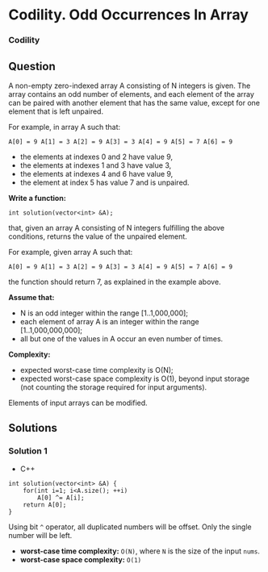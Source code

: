 # Codility. Odd Occurrences In Array

### Codility

## Question

A non-empty zero-indexed array A consisting of N integers is given. The array contains an odd number of elements, and each element of the array can be paired with another element that has the same value, except for one element that is left unpaired.

For example, in array A such that:

`A[0] = 9 A[1] = 3 A[2] = 9 A[3] = 3 A[4] = 9 A[5] = 7 A[6] = 9`

* the elements at indexes 0 and 2 have value 9,
* the elements at indexes 1 and 3 have value 3,
* the elements at indexes 4 and 6 have value 9,
* the element at index 5 has value 7 and is unpaired.

**Write a function:**

`int solution(vector<int> &A);`

that, given an array A consisting of N integers fulfilling the above conditions, returns the value of the unpaired element.

For example, given array A such that:

`A[0] = 9 A[1] = 3 A[2] = 9 A[3] = 3 A[4] = 9 A[5] = 7 A[6] = 9`

the function should return 7, as explained in the example above.

**Assume that:**

* N is an odd integer within the range [1..1,000,000];
* each element of array A is an integer within the range [1..1,000,000,000];
* all but one of the values in A occur an even number of times.

**Complexity:**

* expected worst-case time complexity is O(N);
* expected worst-case space complexity is O(1), beyond input storage (not counting the storage required for input arguments).

Elements of input arrays can be modified.

## Solutions

### Solution 1

* C++
```
int solution(vector<int> &A) {
    for(int i=1; i<A.size(); ++i)
        A[0] ^= A[i];
    return A[0];
}
```

Using bit `^` operator, all duplicated numbers will be offset. Only the single number will be left.

* **worst-case time complexity:** `O(N)`, where `N` is the size of the input `nums`.
* **worst-case space complexity:** `O(1)`

